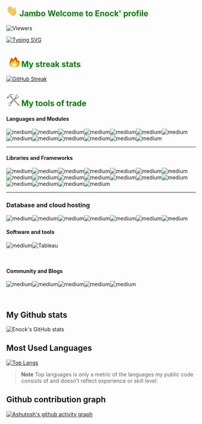 <h2 style="color:green"><img src="/hey.gif" width="30" height="30"/> <strong>Jambo</strong> Welcome to Enock' profile</h2>

![Viewers](https://gpvc.arturio.dev/MokuaEnock)

[![Typing SVG](https://readme-typing-svg.herokuapp.com?font=Fira+Code&size=40&pause=1000&color=00B116&center=true&vCenter=true&width=600&lines=Full-stack+development;Machine+Learning)](https://git.io/typing-svg)

<h2 style="color:green"><img src="/fire.gif" width="35" height="35"/> My streak stats</h2>

[![GitHub Streak](http://github-readme-streak-stats.herokuapp.com?user=MokuaEnock&theme=merko)](https://git.io/streak-stats)

<h2 style="color:green"><img src="/hammer-and-wrench-objects.gif" width="35" height="35"/> My tools of trade</h2>


#### Languages and Modules

<img alt="medium" src="https://img.shields.io/badge/Ruby-CC342D?style=for-the-badge&logo=ruby&logoColor=white" /><img alt="medium" src="https://img.shields.io/badge/Python-FFD43B?style=for-the-badge&logo=python&logoColor=blue" /><img alt="medium" src="https://img.shields.io/badge/JavaScript-323330?style=for-the-badge&logo=javascript&logoColor=F7DF1E" /><img alt="medium" src="https://img.shields.io/badge/HTML5-E34F26?style=for-the-badge&logo=html5&logoColor=white" /><img alt="medium" src="https://img.shields.io/badge/CSS3-1572B6?style=for-the-badge&logo=css3&logoColor=white" /><img alt="medium" src="https://img.shields.io/badge/SciPy-654FF0?style=for-the-badge&logo=SciPy&logoColor=white" /><img alt="medium" src="https://img.shields.io/badge/scikit_learn-F7931E?style=for-the-badge&logo=scikit-learn&logoColor=white" /><img alt="medium" src="https://img.shields.io/badge/TensorFlow-FF6F00?style=for-the-badge&logo=TensorFlow&logoColor=white" /><img alt="medium" src="https://img.shields.io/badge/PyTorch-EE4C2C?style=for-the-badge&logo=PyTorch&logoColor=white" /><img alt="medium" src="https://img.shields.io/badge/Pandas-2C2D72?style=for-the-badge&logo=pandas&logoColor=white" /><img alt="medium" src="https://img.shields.io/badge/Numpy-777BB4?style=for-the-badge&logo=numpy&logoColor=white" /><img alt="medium" src="https://img.shields.io/badge/Keras-D00000?style=for-the-badge&logo=Keras&logoColor=white" /><img alt="medium" src="https://img.shields.io/badge/json-5E5C5C?style=for-the-badge&logo=json&logoColor=white" />

---

#### Libraries and Frameworks

<img alt="medium" src="https://img.shields.io/badge/conda-342B029.svg?&style=for-the-badge&logo=anaconda&logoColor=white" /><img alt="medium" src="https://img.shields.io/badge/Babel-F9DC3E?style=for-the-badge&logo=babel&logoColor=white" /><img alt="medium" src="https://img.shields.io/badge/AngularJS-E23237?style=for-the-badge&logo=angularjs&logoColor=white" /><img alt="medium" src="https://img.shields.io/badge/Docker-2CA5E0?style=for-the-badge&logo=docker&logoColor=white" /><img alt="medium" src="https://img.shields.io/badge/Django-092E20?style=for-the-badge&logo=django&logoColor=green" /><img alt="medium" src="https://img.shields.io/badge/django%20rest-ff1709?style=for-the-badge&logo=django&logoColor=white" /><img alt="medium" src="https://img.shields.io/badge/Flask-000000?style=for-the-badge&logo=flask&logoColor=white" /><img alt="medium" src="https://img.shields.io/badge/GraphQl-E10098?style=for-the-badge&logo=graphql&logoColor=white" /><img alt="medium" src="https://img.shields.io/badge/jQuery-0769AD?style=for-the-badge&logo=jquery&logoColor=white" /><img alt="medium" src="https://img.shields.io/badge/Jupyter-F37626.svg?&style=for-the-badge&logo=Jupyter&logoColor=white" /><img alt="medium" src="https://img.shields.io/badge/kubernetes-326ce5.svg?&style=for-the-badge&logo=kubernetes&logoColor=white" /><img alt="medium" src="https://img.shields.io/badge/Markdown-000000?style=for-the-badge&logo=markdown&logoColor=white" /><img alt="medium" src="https://img.shields.io/badge/Node.js-339933?style=for-the-badge&logo=nodedotjs&logoColor=white" /><img alt="medium" src="https://img.shields.io/badge/Postman-FF6C37?style=for-the-badge&logo=Postman&logoColor=white" /><img alt="medium" src="https://img.shields.io/badge/PowerBI-F2C811?style=for-the-badge&logo=Power%20BI&logoColor=white" /><img alt="medium" src="https://img.shields.io/badge/React-20232A?style=for-the-badge&logo=react&logoColor=61DAFB" /><img alt="medium" src="https://img.shields.io/badge/Redux-593D88?style=for-the-badge&logo=redux&logoColor=white" /><img alt="medium" src="https://img.shields.io/badge/Selenium-43B02A?style=for-the-badge&logo=Selenium&logoColor=white" />

---

### Database and cloud hosting

<img alt="medium" src="https://img.shields.io/badge/MongoDB-4EA94B?style=for-the-badge&logo=mongodb&logoColor=white" /><img alt="medium" src="https://img.shields.io/badge/MySQL-005C84?style=for-the-badge&logo=mysql&logoColor=white" /><img alt="medium" src="https://img.shields.io/badge/PostgreSQL-316192?style=for-the-badge&logo=postgresql&logoColor=white" /><img alt="medium" src="https://img.shields.io/badge/redis-%23DD0031.svg?&style=for-the-badge&logo=redis&logoColor=white" /><img alt="medium" src="https://img.shields.io/badge/SQLite-07405E?style=for-the-badge&logo=sqlite&logoColor=white" /><img alt="medium" src="https://img.shields.io/badge/Terraform-7B42BC?style=for-the-badge&logo=terraform&logoColor=white" /><img alt="medium" src="https://img.shields.io/badge/Amazon_AWS-FF9900?style=for-the-badge&logo=amazonaws&logoColor=white" />

#### Software and tools

<img alt="medium" src="https://img.shields.io/badge/GIT-E44C30?style=for-the-badge&logo=git&logoColor=white" /><img alt="Tableau" src="https://img.shields.io/badge/Tableau-E97627?style=for-the-badge&logo=Tableau&logoColor=white">

</br>

#### Community and Blogs

<img  alt="medium" src="https://img.shields.io/badge/Kaggle-20BEFF?style=for-the-badge&logo=Kaggle&logoColor=white" /><img  alt="medium" src="https://img.shields.io/badge/medium-%2312100E.svg?&style=for-the-badge&logo=medium&logoColor=white" /><img  alt="medium" src="https://img.shields.io/badge/-LeetCode-FFA116?style=for-the-badge&logo=LeetCode&logoColor=black" /><img  alt="medium" src="https://img.shields.io/badge/-Hackerrank-2EC866?style=for-the-badge&logo=HackerRank&logoColor=white" /><img  alt="medium" src="https://img.shields.io/badge/Codewars-B1361E?style=for-the-badge&logo=Codewars&logoColor=white" />

</br>


## My Github stats

![Enock's GitHub stats](https://github-readme-stats.vercel.app/api?username=MokuaEnock&show_icons=true&theme=merko)

## Most Used Languages

[![Top Langs](https://github-readme-stats.vercel.app/api/top-langs/?username=MokuaEnock&layout=compact&theme=merko)](https://github.com/anuraghazra/github-readme-stats)

> **Note** Top languages is only a metric of the languages my public code consists of and doesn't reflect experience or skill level.

## Github contribution graph

[![Ashutosh's github activity graph](https://github-readme-activity-graph.cyclic.app/graph?username=MokuaEnock&theme=gotham)](https://github.com/MokuaENock/github-readme-activity-graph)

